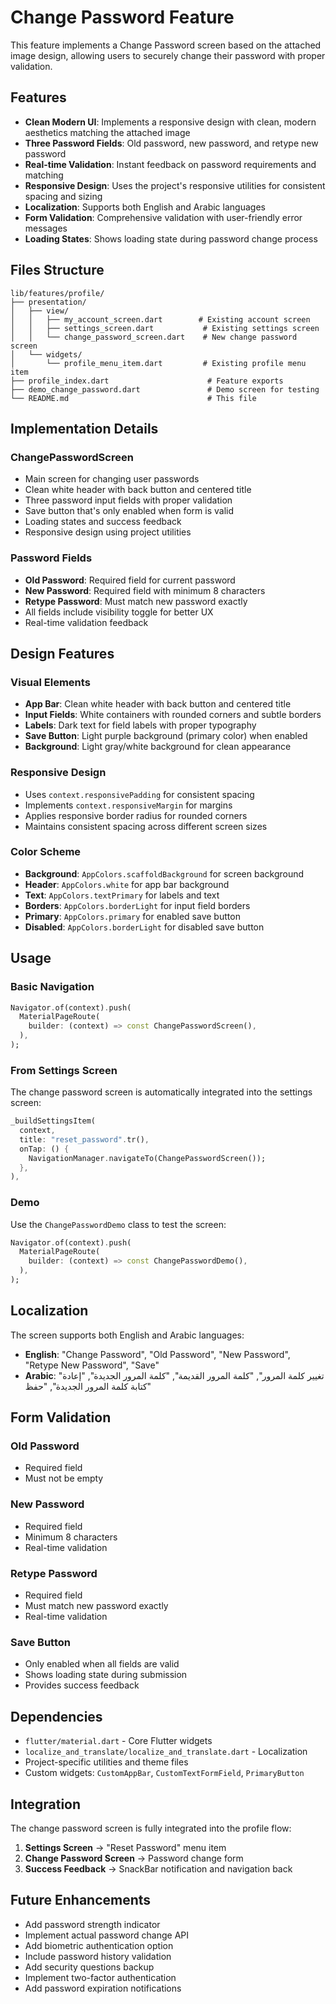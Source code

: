 # Change Password Feature

This feature implements a Change Password screen based on the attached image design, allowing users to securely change their password with proper validation.

## Features

- **Clean Modern UI**: Implements a responsive design with clean, modern aesthetics matching the attached image
- **Three Password Fields**: Old password, new password, and retype new password
- **Real-time Validation**: Instant feedback on password requirements and matching
- **Responsive Design**: Uses the project's responsive utilities for consistent spacing and sizing
- **Localization**: Supports both English and Arabic languages
- **Form Validation**: Comprehensive validation with user-friendly error messages
- **Loading States**: Shows loading state during password change process

## Files Structure

```
lib/features/profile/
├── presentation/
│   ├── view/
│   │   ├── my_account_screen.dart        # Existing account screen
│   │   ├── settings_screen.dart           # Existing settings screen
│   │   └── change_password_screen.dart    # New change password screen
│   └── widgets/
│       └── profile_menu_item.dart         # Existing profile menu item
├── profile_index.dart                      # Feature exports
├── demo_change_password.dart               # Demo screen for testing
└── README.md                               # This file
```

## Implementation Details

### ChangePasswordScreen
- Main screen for changing user passwords
- Clean white header with back button and centered title
- Three password input fields with proper validation
- Save button that's only enabled when form is valid
- Loading states and success feedback
- Responsive design using project utilities

### Password Fields
- **Old Password**: Required field for current password
- **New Password**: Required field with minimum 8 characters
- **Retype Password**: Must match new password exactly
- All fields include visibility toggle for better UX
- Real-time validation feedback

## Design Features

### Visual Elements
- **App Bar**: Clean white header with back button and centered title
- **Input Fields**: White containers with rounded corners and subtle borders
- **Labels**: Dark text for field labels with proper typography
- **Save Button**: Light purple background (primary color) when enabled
- **Background**: Light gray/white background for clean appearance

### Responsive Design
- Uses `context.responsivePadding` for consistent spacing
- Implements `context.responsiveMargin` for margins
- Applies responsive border radius for rounded corners
- Maintains consistent spacing across different screen sizes

### Color Scheme
- **Background**: `AppColors.scaffoldBackground` for screen background
- **Header**: `AppColors.white` for app bar background
- **Text**: `AppColors.textPrimary` for labels and text
- **Borders**: `AppColors.borderLight` for input field borders
- **Primary**: `AppColors.primary` for enabled save button
- **Disabled**: `AppColors.borderLight` for disabled save button

## Usage

### Basic Navigation
```dart
Navigator.of(context).push(
  MaterialPageRoute(
    builder: (context) => const ChangePasswordScreen(),
  ),
);
```

### From Settings Screen
The change password screen is automatically integrated into the settings screen:
```dart
_buildSettingsItem(
  context,
  title: "reset_password".tr(),
  onTap: () {
    NavigationManager.navigateTo(ChangePasswordScreen());
  },
),
```

### Demo
Use the `ChangePasswordDemo` class to test the screen:
```dart
Navigator.of(context).push(
  MaterialPageRoute(
    builder: (context) => const ChangePasswordDemo(),
  ),
);
```

## Localization

The screen supports both English and Arabic languages:

- **English**: "Change Password", "Old Password", "New Password", "Retype New Password", "Save"
- **Arabic**: "تغيير كلمة المرور", "كلمة المرور القديمة", "كلمة المرور الجديدة", "إعادة كتابة كلمة المرور الجديدة", "حفظ"

## Form Validation

### Old Password
- Required field
- Must not be empty

### New Password
- Required field
- Minimum 8 characters
- Real-time validation

### Retype Password
- Required field
- Must match new password exactly
- Real-time validation

### Save Button
- Only enabled when all fields are valid
- Shows loading state during submission
- Provides success feedback

## Dependencies

- `flutter/material.dart` - Core Flutter widgets
- `localize_and_translate/localize_and_translate.dart` - Localization
- Project-specific utilities and theme files
- Custom widgets: `CustomAppBar`, `CustomTextFormField`, `PrimaryButton`

## Integration

The change password screen is fully integrated into the profile flow:
1. **Settings Screen** → "Reset Password" menu item
2. **Change Password Screen** → Password change form
3. **Success Feedback** → SnackBar notification and navigation back

## Future Enhancements

- Add password strength indicator
- Implement actual password change API
- Add biometric authentication option
- Include password history validation
- Add security questions backup
- Implement two-factor authentication
- Add password expiration notifications
